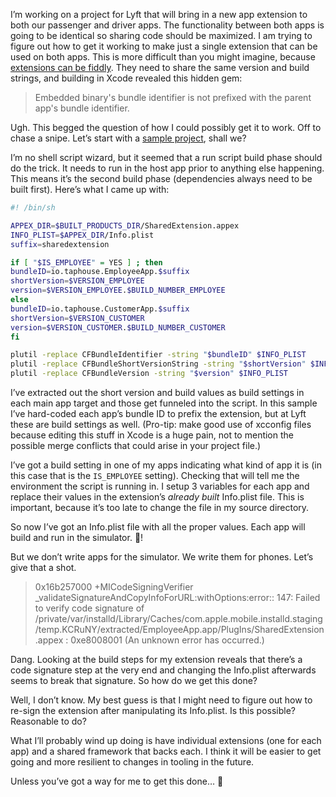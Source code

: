 I’m working on a project for Lyft that will bring in a new app extension to both our passenger and driver apps. The functionality between both apps is going to be identical so sharing code should be maximized. I am trying to figure out how to get it working to make just a single extension that can be used on both apps. This is more difficult than you might imagine, because [extensions can be fiddly](https://developer.apple.com/library/archive/technotes/tn2420/_index.html). They need to share the same version and build strings, and building in Xcode revealed this hidden gem:

> Embedded binary's bundle identifier is not prefixed with the parent app's bundle identifier.

Ugh. This begged the question of how I could possibly get it to work. Off to chase a snipe. Let’s start with a [sample project](https://github.com/jsorge/shared-extension), shall we?

I’m no shell script wizard, but it seemed that a run script build phase should do the trick. It needs to run in the host app prior to anything else happening. This means it’s the second build phase (dependencies always need to be built first). Here’s what I came up with:

```bash
#! /bin/sh

APPEX_DIR=$BUILT_PRODUCTS_DIR/SharedExtension.appex
INFO_PLIST=$APPEX_DIR/Info.plist
suffix=sharedextension

if [ "$IS_EMPLOYEE" = YES ] ; then
bundleID=io.taphouse.EmployeeApp.$suffix
shortVersion=$VERSION_EMPLOYEE
version=$VERSION_EMPLOYEE.$BUILD_NUMBER_EMPLOYEE
else
bundleID=io.taphouse.CustomerApp.$suffix
shortVersion=$VERSION_CUSTOMER
version=$VERSION_CUSTOMER.$BUILD_NUMBER_CUSTOMER
fi

plutil -replace CFBundleIdentifier -string "$bundleID" $INFO_PLIST
plutil -replace CFBundleShortVersionString -string "$shortVersion" $INFO_PLIST
plutil -replace CFBundleVersion -string "$version" $INFO_PLIST
```

I’ve extracted out the short version and build values as build settings in each main app target and those get funneled into the script. In this sample I’ve hard-coded each app’s bundle ID to prefix the extension, but at Lyft these are build settings as well. (Pro-tip: make good use of xcconfig files because editing this stuff in Xcode is a huge pain, not to mention the possible merge conflicts that could arise in your project file.)

I’ve got a build setting in one of my apps indicating what kind of app it is (in this case that is the `IS_EMPLOYEE` setting). Checking that will tell me the environment the script is running in. I setup 3 variables for each app and replace their values in the extension’s _already built_ Info.plist file. This is important, because it’s too late to change the file in my source directory.

So now I’ve got an Info.plist file with all the proper values. Each app will build and run in the simulator. 🎉!

But we don’t write apps for the simulator. We write them for phones. Let’s give that a shot.

> 0x16b257000 +MICodeSigningVerifier _validateSignatureAndCopyInfoForURL:withOptions:error:: 147: Failed to verify code signature of /private/var/installd/Library/Caches/com.apple.mobile.installd.staging/temp.KCRuNY/extracted/EmployeeApp.app/PlugIns/SharedExtension.appex : 0xe8008001 (An unknown error has occurred.)

Dang. Looking at the build steps for my extension reveals that there’s a code signature step at the very end and changing the Info.plist afterwards seems to break that signature. So how do we get this done?

Well, I don’t know. My best guess is that I might need to figure out how to re-sign the extension after manipulating its Info.plist. Is this possible? Reasonable to do?

What I’ll probably wind up doing is have individual extensions (one for each app) and a shared framework that backs each. I think it will be easier to get going and more resilient to changes in tooling in the future.

Unless you’ve got a way for me to get this done… 🙂
